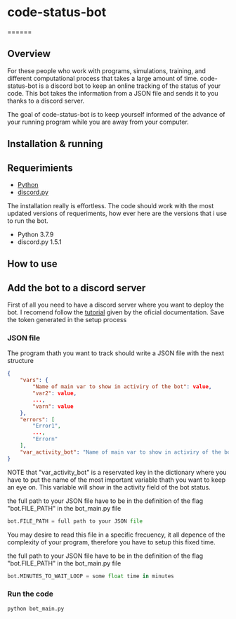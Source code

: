 # code-status-bot

======

## Overview

For these people who work with programs, simulations, training, and different computational process that takes a large amount of time. code-status-bot is a discord bot to keep an online tracking of the status of your code. This bot takes the information from a JSON file and sends it to you thanks to a discord server.

The goal of code-status-bot is to keep yourself informed of the advance of your running program while you are away from your computer.

## Installation & running

## Requerimients

* [Python](https://www.python.org/)
* [discord.py](https://pypi.org/project/discord.py/)

The installation really is effortless. The code should work with the most updated versions of requeriments, how ever here are the versions that i use to run the bot.

* Python 3.7.9
* discord.py 1.5.1

## How to use

## Add the bot to a discord server

First of all you need to have a discord server where you want to deploy the bot. I recomend follow the [tutorial](https://discordpy.readthedocs.io/en/latest/discord.html) given by the oficial documentation. Save the token generated in the setup process

### JSON file

The program thath you want to track should write a JSON file with the next structure

```json
{
    "vars": {
        "Name of main var to show in activiry of the bot": value,
        "var2": value,
        ...,
        "varn": value
    },
    "errors": [
        "Error1",
        ...,
        "Errorn"
    ],
    "var_activity_bot": "Name of main var to show in activiry of the bot"
}
```

NOTE that "var_activity_bot" is a reservated key in the dictionary where you have to put the name of the most important variable thath you want to keep an eye on. This variable will show in the activity field of the bot status.

the full path to your JSON file have to be in the definition of the flag "bot.FILE_PATH" in the bot_main.py file

```Python
bot.FILE_PATH = full path to your JSON file
```

You may desire to read this file in a specific frecuency, it all depence of the complexity of your program, therefore you have to setup this fixed time.

the full path to your JSON file have to be in the definition of the flag "bot.FILE_PATH" in the bot_main.py file

```Python
bot.MINUTES_TO_WAIT_LOOP = some float time in minutes
```

### Run the code

```python
python bot_main.py
```
